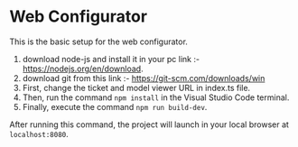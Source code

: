 # Web Configurator

This is the basic setup for the web configurator. 

1. download node-js and install it in your pc link :- https://nodejs.org/en/download.
2. download git from this link :- https://git-scm.com/downloads/win 
3. First, change the ticket and model viewer URL in index.ts file.
4. Then, run the command `npm install` in the Visual Studio Code terminal.
5. Finally, execute the command `npm run build-dev`. 

After running this command, the project will launch in your local browser at `localhost:8080`.
